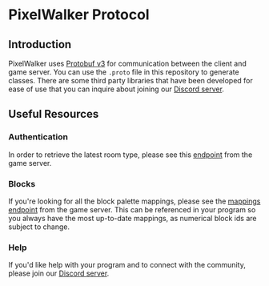 # PixelWalker Protocol

## Introduction
PixelWalker uses [Protobuf v3]([url](https://protobuf.dev/programming-guides/proto3/)) for communication between the client and game server. You can use the `.proto` file in this repository to generate classes. There are some third party libraries that have been developed for ease of use that you can inquire about joining our [Discord server](https://discord.com/invite/rDgtbbzDqX).

## Useful Resources
### Authentication
In order to retrieve the latest room type, please see this [endpoint]([url](https://game.pixelwalker.net/listroomtypes)) from the game server.
### Blocks
If you're looking for all the block palette mappings, please see the [mappings endpoint]([url](https://game.pixelwalker.net/mappings)) from the game server. This can be referenced in your program so you always have the most up-to-date mappings, as numerical block ids are subject to change.
### Help
If you'd like help with your program and to connect with the community, please join our [Discord server](https://discord.com/invite/rDgtbbzDqX).
